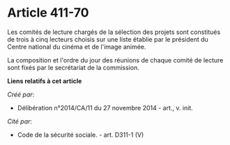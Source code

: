 # Article 411-70

Les comités de lecture chargés de la sélection des projets sont constitués de trois à cinq lecteurs choisis sur une liste
établie par le président du Centre national du cinéma et de l'image animée. 

La composition et l'ordre du jour des réunions de chaque comité de lecture sont fixés par le secrétariat de la commission.

**Liens relatifs à cet article**

_Créé par_:

  - Délibération n°2014/CA/11 du 27 novembre 2014 - art., v. init.

_Cité par_:

  - Code de la sécurité sociale. - art. D311-1 (V)
